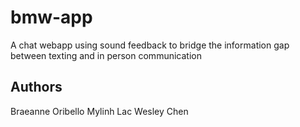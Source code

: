 # bmw-app
A chat webapp using sound feedback to bridge the information gap between texting and in person communication

## Authors
Braeanne Oribello
Mylinh Lac
Wesley Chen
